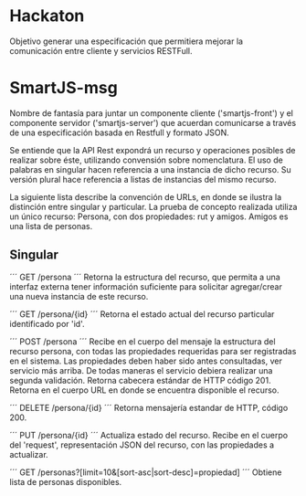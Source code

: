 Hackaton
========

Objetivo generar una especificación que permitiera mejorar la comunicación entre cliente y servicios RESTFull. 


# SmartJS-msg

Nombre de fantasía para juntar un componente cliente ('smartjs-front') y el componente servidor ('smartjs-server') que acuerdan comunicarse a través de una especificación basada en Restfull y formato JSON. 

Se entiende que la API Rest expondrá un recurso y operaciones posibles de realizar sobre éste, utilizando convensión sobre nomenclatura. El uso de palabras en singular hacen referencia a una instancia de dicho recurso. Su versión plural hace referencia a listas de instancias del mismo recurso. 


La siguiente lista describe la convención de URLs, en donde se ilustra la distinción entre singular y particular. 
La prueba de concepto realizada utiliza un único recurso: Persona, con dos propiedades: rut y amigos. Amigos es una lista de personas.

## Singular

´´´
GET /persona
´´´
Retorna la estructura del recurso, que permita a una interfaz externa tener información suficiente para solicitar agregar/crear una nueva instancia de este recurso.

´´´
GET /persona/{id}
´´´
Retorna el estado actual del recurso particular identificado por 'id'. 

´´´
POST /persona
´´´
Recibe en el cuerpo del mensaje la estructura del recurso persona, con todas las propiedades requeridas para ser registradas en el sistema. Las propiedades deben haber sido antes consultadas, ver servicio más arriba. De todas maneras el servicio debiera realizar una segunda validación. 
Retorna cabecera estándar de HTTP código 201. 
Retorna en el cuerpo URL en donde se encuentra disponible el recurso. 


´´´
DELETE /persona/{id}
´´´
Retorna mensajería estandar de HTTP, código 200. 

´´´
PUT /persona/{id}
´´´
Actualiza estado del recurso. Recibe en el cuerpo del 'request', representación JSON del recurso, con las propiedades a actualizar. 


´´´
GET /personas?[limit=10&[sort-asc|sort-desc]=propiedad]
´´´
Obtiene lista de personas disponibles. 




